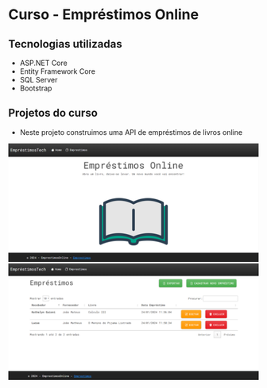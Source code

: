 # Curso - Empréstimos Online

## Tecnologias utilizadas
*   ASP.NET Core
*   Entity Framework Core
*   SQL Server
*	Bootstrap

## Projetos do curso
*   Neste projeto construimos uma API de empréstimos de livros online

<img src="EmprestimosOnline/images-projeto/tela-inicial.png">
<img src="EmprestimosOnline/images-projeto/pagina-emprestimos.png">
